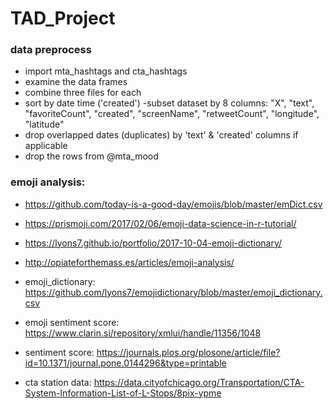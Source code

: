 # TAD_Project

### data preprocess
- import mta_hashtags and cta_hashtags  
- examine the data frames  
- combine three files for each  
- sort by date time ('created')
-subset dataset by 8 columns: "X", "text", "favoriteCount", "created",
            "screenName", "retweetCount", "longitude", "latitude"  
- drop overlapped dates (duplicates) by 'text' & 'created' columns if applicable  
- drop the rows from @mta_mood  


### emoji analysis:
- https://github.com/today-is-a-good-day/emojis/blob/master/emDict.csv
- https://prismoji.com/2017/02/06/emoji-data-science-in-r-tutorial/
- https://lyons7.github.io/portfolio/2017-10-04-emoji-dictionary/
- http://opiateforthemass.es/articles/emoji-analysis/
- emoji_dictionary: https://github.com/lyons7/emojidictionary/blob/master/emoji_dictionary.csv
- emoji sentiment score: https://www.clarin.si/repository/xmlui/handle/11356/1048
- sentiment score: https://journals.plos.org/plosone/article/file?id=10.1371/journal.pone.0144296&type=printable

- cta station data: https://data.cityofchicago.org/Transportation/CTA-System-Information-List-of-L-Stops/8pix-ypme
